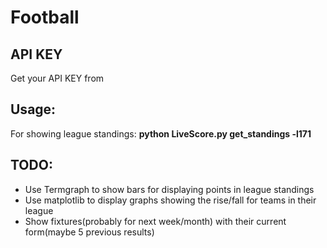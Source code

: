 # Football

## API KEY
Get your API KEY from

## Usage:
For showing league standings: **python LiveScore.py get_standings -l171**

## TODO: 
* Use Termgraph to show bars for displaying points in league standings
* Use matplotlib to display graphs showing the rise/fall for teams in their league
* Show fixtures(probably for next week/month) with their current form(maybe 5 previous results)